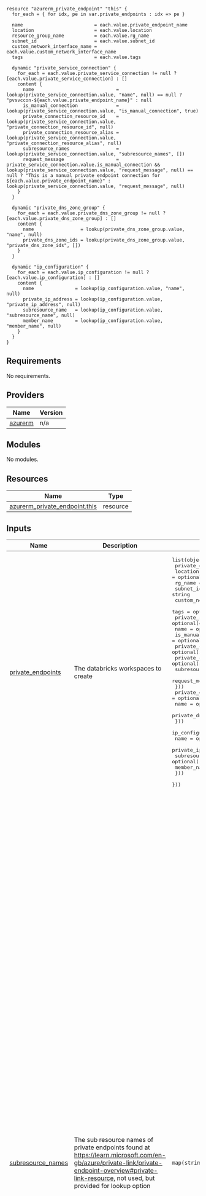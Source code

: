 ```hcl
resource "azurerm_private_endpoint" "this" {
  for_each = { for idx, pe in var.private_endpoints : idx => pe }

  name                          = each.value.private_endpoint_name
  location                      = each.value.location
  resource_group_name           = each.value.rg_name
  subnet_id                     = each.value.subnet_id
  custom_network_interface_name = each.value.custom_network_interface_name
  tags                          = each.value.tags

  dynamic "private_service_connection" {
    for_each = each.value.private_service_connection != null ? [each.value.private_service_connection] : []
    content {
      name                              = lookup(private_service_connection.value, "name", null) == null ? "pvsvccon-${each.value.private_endpoint_name}" : null
      is_manual_connection              = lookup(private_service_connection.value, "is_manual_connection", true)
      private_connection_resource_id    = lookup(private_service_connection.value, "private_connection_resource_id", null)
      private_connection_resource_alias = lookup(private_service_connection.value, "private_connection_resource_alias", null)
      subresource_names                 = lookup(private_service_connection.value, "subresource_names", [])
      request_message                   = private_service_connection.value.is_manual_connection && lookup(private_service_connection.value, "request_message", null) == null ? "This is a manual private endpoint connection for ${each.value.private_endpoint_name}" : lookup(private_service_connection.value, "request_message", null)
    }
  }

  dynamic "private_dns_zone_group" {
    for_each = each.value.private_dns_zone_group != null ? [each.value.private_dns_zone_group] : []
    content {
      name                 = lookup(private_dns_zone_group.value, "name", null)
      private_dns_zone_ids = lookup(private_dns_zone_group.value, "private_dns_zone_ids", [])
    }
  }

  dynamic "ip_configuration" {
    for_each = each.value.ip_configuration != null ? [each.value.ip_configuration] : []
    content {
      name               = lookup(ip_configuration.value, "name", null)
      private_ip_address = lookup(ip_configuration.value, "private_ip_address", null)
      subresource_name   = lookup(ip_configuration.value, "subresource_name", null)
      member_name        = lookup(ip_configuration.value, "member_name", null)
    }
  }
}
```
## Requirements

No requirements.

## Providers

| Name | Version |
|------|---------|
| <a name="provider_azurerm"></a> [azurerm](#provider\_azurerm) | n/a |

## Modules

No modules.

## Resources

| Name | Type |
|------|------|
| [azurerm_private_endpoint.this](https://registry.terraform.io/providers/hashicorp/azurerm/latest/docs/resources/private_endpoint) | resource |

## Inputs

| Name | Description | Type | Default | Required |
|------|-------------|------|---------|:--------:|
| <a name="input_private_endpoints"></a> [private\_endpoints](#input\_private\_endpoints) | The databricks workspaces to create | <pre>list(object({<br/>    private_endpoint_name         = string<br/>    location                      = optional(string, "uksouth")<br/>    rg_name                       = string<br/>    subnet_id                     = string<br/>    custom_network_interface_name = optional(string, null)<br/>    tags                          = optional(map(string), {})<br/>    private_service_connection = optional(object({<br/>      name                              = optional(string)<br/>      is_manual_connection              = optional(bool, true)<br/>      private_connection_resource_id    = optional(string)<br/>      private_connection_resource_alias = optional(string)<br/>      subresource_names                 = optional(list(string))<br/>      request_message                   = optional(string)<br/>    }))<br/>    private_dns_zone_group = optional(object({<br/>      name                 = optional(string)<br/>      private_dns_zone_ids = optional(list(string))<br/>    }))<br/>    ip_configuration = optional(object({<br/>      name               = optional(string)<br/>      private_ip_address = optional(string)<br/>      subresource_name   = optional(string)<br/>      member_name        = optional(string)<br/>    }))<br/>  }))</pre> | n/a | yes |
| <a name="input_subresource_names"></a> [subresource\_names](#input\_subresource\_names) | The sub resource names of private endpoints found at https://learn.microsoft.com/en-gb/azure/private-link/private-endpoint-overview#private-link-resource, not used, but provided for lookup option | `map(string)` | <pre>{<br/>  "Microsoft.Appconfiguration/configurationStores": "configurationStores",<br/>  "Microsoft.Attestation/attestationProviders": "standard",<br/>  "Microsoft.Authorization/resourceManagementPrivateLinks": "ResourceManagement",<br/>  "Microsoft.Automation/automationAccounts": "Webhook, DSCAndHybridWorker",<br/>  "Microsoft.AzureCosmosDB/databaseAccounts": "SQL, MongoDB, Cassandra, Gremlin, Table",<br/>  "Microsoft.Batch/batchAccounts": "batchAccount, nodeManagement",<br/>  "Microsoft.Cache/Redis": "redisCache",<br/>  "Microsoft.Cache/redisEnterprise": "redisEnterprise",<br/>  "Microsoft.CognitiveServices/accounts": "account",<br/>  "Microsoft.Compute/diskAccesses": "managed disk",<br/>  "Microsoft.ContainerRegistry/registries": "registry",<br/>  "Microsoft.ContainerService/managedClusters": "management",<br/>  "Microsoft.DBforMariaDB/servers": "mariadbServer",<br/>  "Microsoft.DBforMySQL/flexibleServers": "mysqlServer",<br/>  "Microsoft.DBforMySQL/servers": "mysqlServer",<br/>  "Microsoft.DBforPostgreSQL/flexibleServers": "postgresqlServer",<br/>  "Microsoft.DBforPostgreSQL/serverGroupsv2": "coordinator",<br/>  "Microsoft.DBforPostgreSQL/servers": "postgresqlServer",<br/>  "Microsoft.DataFactory/factories": "dataFactory",<br/>  "Microsoft.Databricks/workspaces": "databricks_ui_api, browser_authentication",<br/>  "Microsoft.DesktopVirtualization/hostpools": "connection",<br/>  "Microsoft.DesktopVirtualization/workspaces": "feed",<br/>  "Microsoft.DeviceUpdate/accounts": "DeviceUpdate",<br/>  "Microsoft.Devices/IotHubs": "iotHub",<br/>  "Microsoft.Devices/provisioningServices": "iotDps",<br/>  "Microsoft.DigitalTwins/digitalTwinsInstances": "API",<br/>  "Microsoft.DocumentDb/mongoClusters": "mongoCluster",<br/>  "Microsoft.EventGrid/domains": "domain",<br/>  "Microsoft.EventGrid/topics": "topic",<br/>  "Microsoft.EventHub/namespaces": "namespace",<br/>  "Microsoft.HDInsight/clusters": "cluster",<br/>  "Microsoft.HealthcareApis/services": "fhir",<br/>  "Microsoft.Insights/privatelinkscopes": "azuremonitor",<br/>  "Microsoft.IoTCentral/IoTApps": "IoTApps",<br/>  "Microsoft.KeyVault/vaults": "vault",<br/>  "Microsoft.Keyvault/managedHSMs": "HSM",<br/>  "Microsoft.Kusto/clusters": "cluster",<br/>  "Microsoft.MachineLearningServices/registries": "amlregistry",<br/>  "Microsoft.MachineLearningServices/workspaces": "amlworkspace",<br/>  "Microsoft.Media/mediaservices": "keydelivery, liveevent, streamingendpoint",<br/>  "Microsoft.Migrate/assessmentProjects": "project",<br/>  "Microsoft.Network/applicationgateways": "application gateway",<br/>  "Microsoft.Network/privateLinkServices": "empty",<br/>  "Microsoft.PowerBI/privateLinkServicesForPowerBI": "Power BI",<br/>  "Microsoft.Purview/accounts": "account, portal",<br/>  "Microsoft.RecoveryServices/vaults": "AzureBackup, AzureSiteRecovery",<br/>  "Microsoft.Relay/namespaces": "namespace",<br/>  "Microsoft.Search/searchServices": "searchService",<br/>  "Microsoft.ServiceBus/namespaces": "namespace",<br/>  "Microsoft.SignalRService/SignalR": "signalr",<br/>  "Microsoft.SignalRService/webPubSub": "webpubsub",<br/>  "Microsoft.Sql/managedInstances": "managedInstance",<br/>  "Microsoft.Sql/servers": "sqlServer",<br/>  "Microsoft.Storage/storageAccounts": "blob, blob_secondary, table, table_secondary, queue, queue_secondary, file, file_secondary, web, web_secondary, dfs, dfs_secondary",<br/>  "Microsoft.StorageSync/storageSyncServices": "File Sync Service",<br/>  "Microsoft.Synapse/privateLinkHubs": "web",<br/>  "Microsoft.Synapse/workspaces": "Sql, SqlOnDemand, Dev",<br/>  "Microsoft.Web/hostingEnvironments": "hosting environment",<br/>  "Microsoft.Web/sites": "sites",<br/>  "Microsoft.Web/staticSites": "staticSites"<br/>}</pre> | no |

## Outputs

| Name | Description |
|------|-------------|
| <a name="output_private_endpoint_custom_network_interface_names"></a> [private\_endpoint\_custom\_network\_interface\_names](#output\_private\_endpoint\_custom\_network\_interface\_names) | The custom network interface names of the created Azure Private Endpoints. |
| <a name="output_private_endpoint_ids"></a> [private\_endpoint\_ids](#output\_private\_endpoint\_ids) | The IDs of the created Azure Private Endpoints. |
| <a name="output_private_endpoint_locations"></a> [private\_endpoint\_locations](#output\_private\_endpoint\_locations) | The locations of the created Azure Private Endpoints. |
| <a name="output_private_endpoint_names"></a> [private\_endpoint\_names](#output\_private\_endpoint\_names) | The names of the created Azure Private Endpoints. |
| <a name="output_private_endpoint_rg_names"></a> [private\_endpoint\_rg\_names](#output\_private\_endpoint\_rg\_names) | The resource group names of the created Azure Private Endpoints. |
| <a name="output_private_endpoint_subnet_ids"></a> [private\_endpoint\_subnet\_ids](#output\_private\_endpoint\_subnet\_ids) | The subnet IDs of the created Azure Private Endpoints. |
| <a name="output_private_endpoint_tags"></a> [private\_endpoint\_tags](#output\_private\_endpoint\_tags) | The tags associated with the created Azure Private Endpoints. |
